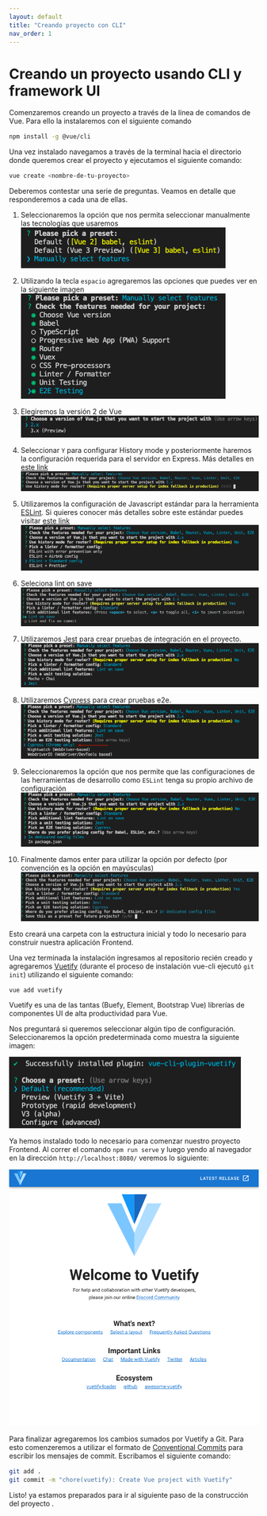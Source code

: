 ```yaml
---
layout: default
title: "Creando proyecto con CLI"
nav_order: 1
---
```


# Creando un proyecto usando CLI y framework UI

Comenzaremos creando un proyecto a través de la línea de comandos de Vue. Para ello la instalaremos con el siguiente comando

```bash
npm install -g @vue/cli
```

Una vez instalado navegamos a través de la terminal hacia el directorio donde queremos crear el proyecto y ejecutamos el siguiente comando:

```bash
vue create <nombre-de-tu-proyecto>
```

Deberemos contestar una serie de preguntas. Veamos en detalle que responderemos a cada una de ellas.

1) Seleccionaremos la opción que nos permita seleccionar manualmente las tecnologías que usaremos
![Imagen de paso 1 de instalación](images/01-vue-cli-install-01.png?raw=true)

2) Utilizando la tecla `espacio` agregaremos las opciones que puedes ver en la siguiente imagen
![Imagen de paso 2 de instalación](images/01-vue-cli-install-02.png?raw=true)

3) Elegiremos la versión 2 de Vue
![Imagen de paso 3 de instalación](images/01-vue-cli-install-03.png?raw=true)

4) Seleccionar `Y` para configurar History mode y posteriormente haremos la configuración requerida para el servidor en Express. Más detalles en [este link](https://router.vuejs.org/guide/essentials/history-mode.html#html5-history-mode)
![Imagen de paso 4 de instalación](images/01-vue-cli-install-04.png?raw=true)

5) Utilizaremos la configuración de Javascript estándar para la herramienta [ESLint](https://eslint.org/). Si quieres conocer más detalles sobre este estándar puedes visitar [este link](https://standardjs.com/)  
![Imagen de paso 5 de instalación](images/01-vue-cli-install-05.png?raw=true)

6) Seleciona lint on save ![Lint on save](images/01-vue-cli-install-05-b.png?raw=true)

7) Utilizaremos [Jest](https://jestjs.io/) para crear pruebas de integración en el proyecto.
![Imagen de paso 6 de instalación](images/01-vue-cli-install-06.png?raw=true)

8) Utilizaremos [Cypress](https://www.cypress.io/) para crear pruebas e2e.
![Imagen de paso 7 de instalación](images/01-vue-cli-install-07.png?raw=true)

9) Seleccionaremos la opción que nos permite que las configuraciones de las herramientas de desarrollo como `ESLint` tenga su propio archivo de configuración
![Imagen de paso 8 de instalación](images/01-vue-cli-install-08.png?raw=true)

10) Finalmente damos enter para utilizar la opción por defecto (por convención es la opción en mayúsculas)
![Imagen de paso 9 de instalación](images/01-vue-cli-install-09.png?raw=true)

Esto creará una carpeta con la estructura inicial y todo lo necesario para construir nuestra aplicación Frontend.

Una vez terminada la instalación ingresamos al repositorio recién creado y agregaremos [Vuetify](https://vuetifyjs.com/) (durante el proceso de instalación  vue-cli ejecutó `git init`) utilizando el siguiente comando:

```bash
vue add vuetify
```

Vuetify es una de las tantas (Buefy, Element, Bootstrap Vue) librerías de componentes UI de alta productividad para Vue.

Nos preguntará si queremos seleccionar algún tipo de configuración. Seleccionaremos la opción predeterminada como muestra la siguiente imagen:

![Imagen de paso 10 de instalación](images/01-vue-cli-install-10.png?raw=true)

Ya hemos instalado todo lo necesario para comenzar nuestro proyecto Frontend.
Al correr el comando `npm run serve` y luego yendo al navegador en la dirección `http://localhost:8080/` veremos lo siguiente:


![Imagen resultado final de instalaciones](images/01-vue-cli-install-11.png?raw=true)

Para finalizar agregaremos los cambios  sumados por Vuetify a Git. Para esto comenzeremos a utilizar el formato de [Conventional Commits](https://github.com/conventional-changelog/commitlint/tree/master/%40commitlint/config-conventional) para escribir los mensajes de commit. Escribamos el siguiente comando:

```bash
git add .
git commit -m "chore(vuetify): Create Vue project with Vuetify"
```
Listo! ya estamos preparados para ir al siguiente paso de la construcción del proyecto .
